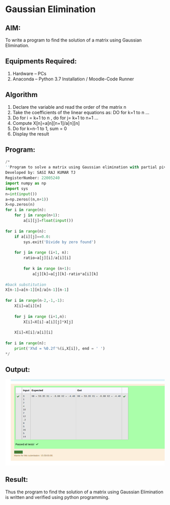 # Gaussian Elimination

## AIM:
To write a program to find the solution of a matrix using Gaussian Elimination.

## Equipments Required:
1. Hardware – PCs
2. Anaconda – Python 3.7 Installation / Moodle-Code Runner

## Algorithm
1. Declare the variable and read the order of the matrix n
2. Take the coefficients of the linear equations as: DO for k=1 to n ...
3. Do for i = k+1 to n , do for j= k+1 to n+1 ...
4. Compute X[n]=a[n][n+1]/a[n][n]
5. Do for k=n-1 to 1, sum = 0 
6. Display the result

## Program: 
``` python
/*
''Program to solve a matrix using Gaussian elimination with partial pivoting.
Developed by: SASI RAJ KUMAR TJ
RegisterNumber: 22005240
import numpy as np
import sys
n=int(input())
a=np.zeros((n,n+1))
X=np.zeros(n)
for i in range(n):
    for j in range(n+1):
        a[i][j]=float(input())

for i in range(n):
    if a[i][j]==0.0:
        sys.exit('Divide by zero found')

    for j in range (i+1, n):
        ratio=a[j][i]/a[i][i]
        
        for k in range (n+1):
            a[j][k]=a[j][k]-ratio*a[i][k]
        
#back substitution
X[n-1]=a[n-1][n]/a[n-1][n-1]

for i in range(n-2,-1,-1):
    X[i]=a[i][n]
    
    for j in range (i+1,n):
        X[i]=X[i]-a[i][j]*X[j]
        
    X[i]=X[i]/a[i][i]

for i in range(n):
    print('X%d = %0.2f'%(i,X[i]), end = ' ')
*/
```

## Output:
![gaussian elimination](outcome.png)


## Result:
Thus the program to find the solution of a matrix using Gaussian Elimination is written and verified using python programming.

